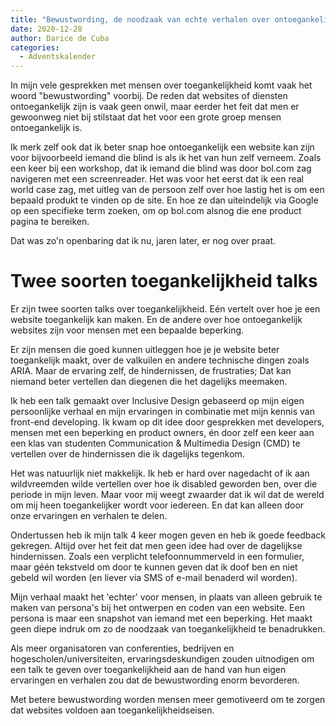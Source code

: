 ```yaml
---
title: "Bewustwording, de noodzaak van echte verhalen over ontoegankelijkheid"
date: 2020-12-28
author: Darice de Cuba
categories: 
  - Adventskalender
---
```

In mijn vele gesprekken met mensen over toegankelijkheid komt vaak het woord "bewustwording" voorbij. De reden dat websites of diensten ontoegankelijk zijn is vaak geen onwil, maar eerder het feit dat men er gewoonweg niet bij stilstaat dat het voor een grote groep mensen ontoegankelijk is.

Ik merk zelf ook dat ik beter snap hoe ontoegankelijk een website kan zijn voor bijvoorbeeld iemand die blind is als ik het van hun zelf verneem. Zoals een keer bij een workshop, dat ik iemand die blind was door bol.com zag navigeren met een screenreader. Het was voor het eerst dat ik een real world case zag, met uitleg van de persoon zelf over hoe lastig het is om een bepaald produkt te vinden op de site. En hoe ze dan uiteindelijk via Google op een specifieke term zoeken, om op bol.com alsnog die ene product pagina te bereiken.

Dat was zo'n openbaring dat ik nu, jaren later, er nog over praat.

# Twee soorten toegankelijkheid talks

Er zijn twee soorten talks over toegankelijkheid. Eén vertelt over hoe je een website toegankelijk kan maken. En de andere over hoe ontoegankelijk websites zijn voor mensen met een bepaalde beperking.

Er zijn mensen die goed kunnen uitleggen hoe je je website beter toegankelijk maakt, over de valkuilen en andere technische dingen zoals ARIA. Maar de ervaring zelf, de hindernissen, de frustraties; Dat kan niemand beter vertellen dan diegenen die het dagelijks meemaken.

Ik heb een talk gemaakt over Inclusive Design gebaseerd op mijn eigen persoonlijke verhaal en mijn ervaringen in combinatie met mijn kennis van front-end developing. Ik kwam op dit idee door gesprekken met developers, mensen met een beperking en product owners, én door zelf een keer aan een klas van studenten Communication & Multimedia Design (CMD) te vertellen over de hindernissen die ik dagelijks tegenkom.

Het was natuurlijk niet makkelijk. Ik heb er hard over nagedacht of ik aan wildvreemden wilde vertellen over hoe ik disabled geworden ben, over die periode in mijn leven. Maar voor mij weegt zwaarder dat ik wil dat de wereld om mij heen toegankelijker wordt voor iedereen. En dat kan alleen door onze ervaringen en verhalen te delen.

Ondertussen heb ik mijn talk 4 keer mogen geven en heb ik goede feedback gekregen. Altijd over het feit dat men geen idee had over de dagelijkse hindernissen. Zoals een verplicht telefoonnummerveld in een formulier, maar géén tekstveld om door te kunnen geven dat ik doof ben en niet gebeld wil worden (en liever via SMS of e-mail benaderd wil worden).

Mijn verhaal maakt het 'echter' voor mensen, in plaats van alleen gebruik te maken van persona's bij het ontwerpen en coden van een website. Een persona is maar een snapshot van iemand met een beperking. Het maakt geen diepe indruk om zo de noodzaak van toegankelijkheid te benadrukken.

Als meer organisatoren van conferenties, bedrijven en hogescholen/universiteiten, ervaringsdeskundigen zouden uitnodigen om een talk te geven over toegankelijkheid aan de hand van hun eigen ervaringen en verhalen zou dat de bewustwording enorm bevorderen.

Met betere bewustwording worden mensen meer gemotiveerd om te zorgen dat websites voldoen aan toegankelijkheidseisen.
